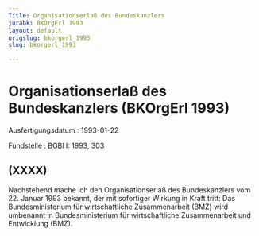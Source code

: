 ```yaml
---
Title: Organisationserlaß des Bundeskanzlers
jurabk: BKOrgErl 1993
layout: default
origslug: bkorgerl_1993
slug: bkorgerl_1993

---
```


# Organisationserlaß des Bundeskanzlers (BKOrgErl 1993)

Ausfertigungsdatum
:   1993-01-22

Fundstelle
:   BGBl I: 1993, 303

## (XXXX)

Nachstehend mache ich den Organisationserlaß des Bundeskanzlers vom
22\. Januar 1993 bekannt, der mit sofortiger Wirkung in Kraft tritt:
Das Bundesministerium für wirtschaftliche Zusammenarbeit (BMZ) wird
umbenannt in Bundesministerium für wirtschaftliche Zusammenarbeit und
Entwicklung (BMZ).

